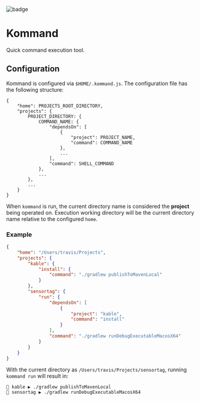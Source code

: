![badge][badge-mac]

# Kommand

Quick command execution tool.

## Configuration

Kommand is configured via `$HOME/.kommand.js`. The configuration file has the following structure:

```
{
    "home": PROJECTS_ROOT_DIRECTORY,
    "projects": {
        PROJECT_DIRECTORY: {
            COMMAND_NAME: {
                "dependsOn": [
                    {
                        "project": PROJECT_NAME,
                        "command": COMMAND_NAME
                    },
                    ...
                ],
                "command": SHELL_COMMAND
            },
            ...
        },
        ...
    }
}
```

When `kommand` is run, the current directory name is considered the **project** being operated on.
Execution working directory will be the current directory name relative to the configured `home`.

### Example

```json
{
    "home": "/Users/travis/Projects",
    "projects": {
        "kable": {
            "install": {
                "command": "./gradlew publishToMavenLocal"
            }
        },
        "sensortag": {
            "run": {
                "dependsOn": [
                    {
                        "project": "kable",
                        "command": "install"
                    }
                ],
                "command": "./gradlew runDebugExecutableMacosX64"
            }
        }
    }
}
```

With the current directory as `/Users/travis/Projects/sensortag`, running `kommand run` will result in:

```
🏃 kable ▶ ./gradlew publishToMavenLocal
🏃 sensortag ▶ ./gradlew runDebugExecutableMacosX64
```


[badge-android]: http://img.shields.io/badge/platform-android-6EDB8D.svg?style=flat
[badge-ios]: http://img.shields.io/badge/platform-ios-CDCDCD.svg?style=flat
[badge-js]: http://img.shields.io/badge/platform-js-F8DB5D.svg?style=flat
[badge-jvm]: http://img.shields.io/badge/platform-jvm-DB413D.svg?style=flat
[badge-linux]: http://img.shields.io/badge/platform-linux-2D3F6C.svg?style=flat
[badge-windows]: http://img.shields.io/badge/platform-windows-4D76CD.svg?style=flat
[badge-mac]: http://img.shields.io/badge/platform-macos-111111.svg?style=flat
[badge-watchos]: http://img.shields.io/badge/platform-watchos-C0C0C0.svg?style=flat
[badge-tvos]: http://img.shields.io/badge/platform-tvos-808080.svg?style=flat
[badge-wasm]: https://img.shields.io/badge/platform-wasm-624FE8.svg?style=flat
